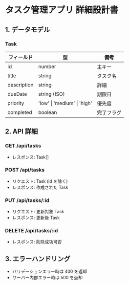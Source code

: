 # タスク管理アプリ 詳細設計書

## 1. データモデル
### Task
| フィールド | 型 | 備考 |
| --- | --- | --- |
| id | number | 主キー |
| title | string | タスク名 |
| description | string | 詳細 |
| dueDate | string (ISO) | 期限日 |
| priority | 'low' \| 'medium' \| 'high' | 優先度 |
| completed | boolean | 完了フラグ |

## 2. API 詳細
### GET /api/tasks
- レスポンス: Task[]

### POST /api/tasks
- リクエスト: Task (id を除く)
- レスポンス: 作成された Task

### PUT /api/tasks/:id
- リクエスト: 更新対象 Task
- レスポンス: 更新後 Task

### DELETE /api/tasks/:id
- レスポンス: 削除成功可否

## 3. エラーハンドリング
- バリデーションエラー時は 400 を返却
- サーバー内部エラー時は 500 を返却

